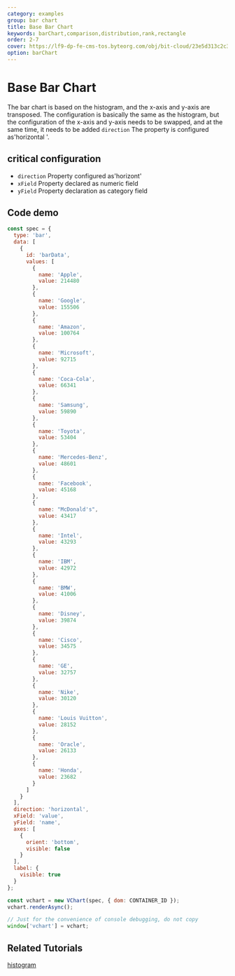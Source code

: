 ```yaml
---
category: examples
group: bar chart
title: Base Bar Chart
keywords: barChart,comparison,distribution,rank,rectangle
order: 2-7
cover: https://lf9-dp-fe-cms-tos.byteorg.com/obj/bit-cloud/23e5d313c2c3a66d4ca806005.png
option: barChart
---
```


# Base Bar Chart

The bar chart is based on the histogram, and the x-axis and y-axis are transposed. The configuration is basically the same as the histogram, but the configuration of the x-axis and y-axis needs to be swapped, and at the same time, it needs to be added `direction` The property is configured as'horizontal '.

## critical configuration

- `direction` Property configured as'horizont'
- `xField` Property declared as numeric field
- `yField` Property declaration as category field

## Code demo

```javascript livedemo
const spec = {
  type: 'bar',
  data: [
    {
      id: 'barData',
      values: [
        {
          name: 'Apple',
          value: 214480
        },
        {
          name: 'Google',
          value: 155506
        },
        {
          name: 'Amazon',
          value: 100764
        },
        {
          name: 'Microsoft',
          value: 92715
        },
        {
          name: 'Coca-Cola',
          value: 66341
        },
        {
          name: 'Samsung',
          value: 59890
        },
        {
          name: 'Toyota',
          value: 53404
        },
        {
          name: 'Mercedes-Benz',
          value: 48601
        },
        {
          name: 'Facebook',
          value: 45168
        },
        {
          name: "McDonald's",
          value: 43417
        },
        {
          name: 'Intel',
          value: 43293
        },
        {
          name: 'IBM',
          value: 42972
        },
        {
          name: 'BMW',
          value: 41006
        },
        {
          name: 'Disney',
          value: 39874
        },
        {
          name: 'Cisco',
          value: 34575
        },
        {
          name: 'GE',
          value: 32757
        },
        {
          name: 'Nike',
          value: 30120
        },
        {
          name: 'Louis Vuitton',
          value: 28152
        },
        {
          name: 'Oracle',
          value: 26133
        },
        {
          name: 'Honda',
          value: 23682
        }
      ]
    }
  ],
  direction: 'horizontal',
  xField: 'value',
  yField: 'name',
  axes: [
    {
      orient: 'bottom',
      visible: false
    }
  ],
  label: {
    visible: true
  }
};

const vchart = new VChart(spec, { dom: CONTAINER_ID });
vchart.renderAsync();

// Just for the convenience of console debugging, do not copy
window['vchart'] = vchart;
```

## Related Tutorials

[histogram](link)
